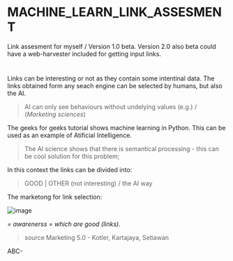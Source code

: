# MACHINE_LEARN_LINK_ASSESMENT
Link assesment for myself / Version 1.0 beta.
Version 2.0 also beta could have a web-harvester included for getting input links.
#

Links can be interesting or not as they contain some intentinal data.
The links obtained form any seach engine can be selected by humans, but also the AI.

> AI can only see behaviours without undelying values (e.g.) / (*Marketing sciences*)

The geeks for geeks tutorial shows machine learning in Python.
This can be used as an example of Atificial Intelligence.

> The AI science shows that there is semantical processing - this can be cool solution for this problem;

In this context the links can be divided into:

> GOOD | OTHER (not interesting) / the AI way

The marketong for link selection:

![image](https://github.com/jacekturek/MACHINE_LEARN_LINK_ASSESMENT/assets/62720909/4d138074-ba2f-4239-aa7d-a772ff27b46b)

*= awarenerss = which are good (links).*
> source Marketing 5.0 - Kotler, Kartajaya, Setiawan

ABC-
